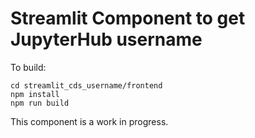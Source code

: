 # Streamlit Component to get JupyterHub username

To build:

```
cd streamlit_cds_username/frontend
npm install
npm run build
```

This component is a work in progress.
